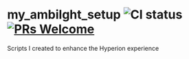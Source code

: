 # my_ambilght_setup ![CI status](https://img.shields.io/badge/build-passing-brightgreen.svg) [![PRs Welcome](https://img.shields.io/badge/PRs-welcome-brightgreen.svg)](http://makeapullrequest.com)
Scripts I created to enhance the Hyperion experience
